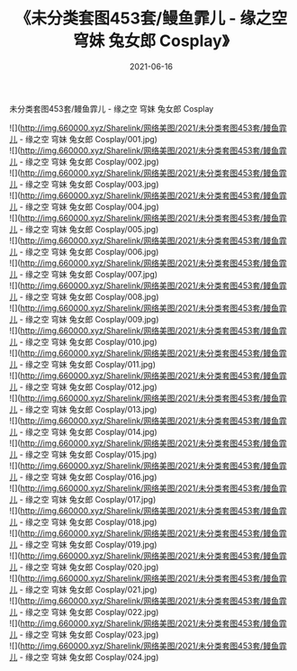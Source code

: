 ﻿---
layout: post
title:  《未分类套图453套/鳗鱼霏儿 - 缘之空 穹妹 兔女郎 Cosplay》
date:   2021-06-16
img: http://img.660000.xyz/Sharelink/网络美图/2021/未分类套图453套/鳗鱼霏儿 - 缘之空 穹妹 兔女郎 Cosplay/000.jpg
categories: [美女, 清纯, 唯美]
---

未分类套图453套/鳗鱼霏儿 - 缘之空 穹妹 兔女郎 Cosplay

 ![](http://img.660000.xyz/Sharelink/网络美图/2021/未分类套图453套/鳗鱼霏儿 - 缘之空 穹妹 兔女郎 Cosplay/001.jpg) <br>![](http://img.660000.xyz/Sharelink/网络美图/2021/未分类套图453套/鳗鱼霏儿 - 缘之空 穹妹 兔女郎 Cosplay/002.jpg) <br>![](http://img.660000.xyz/Sharelink/网络美图/2021/未分类套图453套/鳗鱼霏儿 - 缘之空 穹妹 兔女郎 Cosplay/003.jpg) <br>![](http://img.660000.xyz/Sharelink/网络美图/2021/未分类套图453套/鳗鱼霏儿 - 缘之空 穹妹 兔女郎 Cosplay/004.jpg) <br>![](http://img.660000.xyz/Sharelink/网络美图/2021/未分类套图453套/鳗鱼霏儿 - 缘之空 穹妹 兔女郎 Cosplay/005.jpg) <br>![](http://img.660000.xyz/Sharelink/网络美图/2021/未分类套图453套/鳗鱼霏儿 - 缘之空 穹妹 兔女郎 Cosplay/006.jpg) <br>![](http://img.660000.xyz/Sharelink/网络美图/2021/未分类套图453套/鳗鱼霏儿 - 缘之空 穹妹 兔女郎 Cosplay/007.jpg) <br>![](http://img.660000.xyz/Sharelink/网络美图/2021/未分类套图453套/鳗鱼霏儿 - 缘之空 穹妹 兔女郎 Cosplay/008.jpg) <br>![](http://img.660000.xyz/Sharelink/网络美图/2021/未分类套图453套/鳗鱼霏儿 - 缘之空 穹妹 兔女郎 Cosplay/009.jpg) <br>![](http://img.660000.xyz/Sharelink/网络美图/2021/未分类套图453套/鳗鱼霏儿 - 缘之空 穹妹 兔女郎 Cosplay/010.jpg) <br>![](http://img.660000.xyz/Sharelink/网络美图/2021/未分类套图453套/鳗鱼霏儿 - 缘之空 穹妹 兔女郎 Cosplay/011.jpg) <br>![](http://img.660000.xyz/Sharelink/网络美图/2021/未分类套图453套/鳗鱼霏儿 - 缘之空 穹妹 兔女郎 Cosplay/012.jpg) <br>![](http://img.660000.xyz/Sharelink/网络美图/2021/未分类套图453套/鳗鱼霏儿 - 缘之空 穹妹 兔女郎 Cosplay/013.jpg) <br>![](http://img.660000.xyz/Sharelink/网络美图/2021/未分类套图453套/鳗鱼霏儿 - 缘之空 穹妹 兔女郎 Cosplay/014.jpg) <br>![](http://img.660000.xyz/Sharelink/网络美图/2021/未分类套图453套/鳗鱼霏儿 - 缘之空 穹妹 兔女郎 Cosplay/015.jpg) <br>![](http://img.660000.xyz/Sharelink/网络美图/2021/未分类套图453套/鳗鱼霏儿 - 缘之空 穹妹 兔女郎 Cosplay/016.jpg) <br>![](http://img.660000.xyz/Sharelink/网络美图/2021/未分类套图453套/鳗鱼霏儿 - 缘之空 穹妹 兔女郎 Cosplay/017.jpg) <br>![](http://img.660000.xyz/Sharelink/网络美图/2021/未分类套图453套/鳗鱼霏儿 - 缘之空 穹妹 兔女郎 Cosplay/018.jpg) <br>![](http://img.660000.xyz/Sharelink/网络美图/2021/未分类套图453套/鳗鱼霏儿 - 缘之空 穹妹 兔女郎 Cosplay/019.jpg) <br>![](http://img.660000.xyz/Sharelink/网络美图/2021/未分类套图453套/鳗鱼霏儿 - 缘之空 穹妹 兔女郎 Cosplay/020.jpg) <br>![](http://img.660000.xyz/Sharelink/网络美图/2021/未分类套图453套/鳗鱼霏儿 - 缘之空 穹妹 兔女郎 Cosplay/021.jpg) <br>![](http://img.660000.xyz/Sharelink/网络美图/2021/未分类套图453套/鳗鱼霏儿 - 缘之空 穹妹 兔女郎 Cosplay/022.jpg) <br>![](http://img.660000.xyz/Sharelink/网络美图/2021/未分类套图453套/鳗鱼霏儿 - 缘之空 穹妹 兔女郎 Cosplay/023.jpg) <br>![](http://img.660000.xyz/Sharelink/网络美图/2021/未分类套图453套/鳗鱼霏儿 - 缘之空 穹妹 兔女郎 Cosplay/024.jpg) <br>